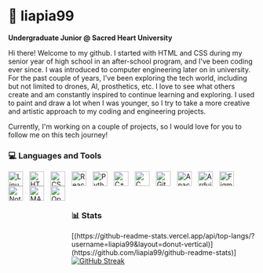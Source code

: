 # 🍊 liapia99

**Undergraduate Junior @ Sacred Heart University**

Hi there! Welcome to my github. I started with HTML and CSS during my senior year of high school in an after-school program, and I've been coding ever since. I was introduced to computer engineering later on in university. For the past couple of years, I've been exploring the tech world, including but not limited to drones, AI, prosthetics, etc. I love to see what others create and am constantly inspired to continue learning and exploring. I used to paint and draw a lot when I was younger, so I try to take a more creative and artistic approach to my coding and engineering projects. 

Currently, I'm working on a couple of projects, so I would love for you to follow me on this tech journey!


### 💻 Languages and Tools

<img align="left" alt="Linux" width="30px" style="padding-right:10px;" src="https://cdn.jsdelivr.net/gh/devicons/devicon/icons/linux/linux-original.svg" />
<img align="left" alt="HTML" width="30px" style="padding-right:10px;" src="https://cdn.jsdelivr.net/gh/devicons/devicon/icons/html5/html5-plain.svg" />
<img align="left" alt="CSS" width="30px" style="padding-right:10px;" src="https://cdn.jsdelivr.net/gh/devicons/devicon/icons/css3/css3-plain.svg" />
<img align="left" alt="React" width="30px" style="padding-right:10px;" src="https://cdn.jsdelivr.net/gh/devicons/devicon/icons/react/react-original.svg" />
<img align="left" alt="Python" width="30px" style="padding-right:10px;" src="https://cdn.jsdelivr.net/gh/devicons/devicon/icons/python/python-plain.svg" />
<img align="left" alt="C++" width="30px" style="padding-right:10px;" src="https://cdn.jsdelivr.net/gh/devicons/devicon/icons/cplusplus/cplusplus-line.svg" />
<img align="left" alt="C" width="30px" style="padding-right:10px;" src="https://cdn.jsdelivr.net/gh/devicons/devicon@latest/icons/c/c-original.svg" />
<img align="left" alt="GitHub" width="30px" style="padding-right:10px;" src="https://cdn.jsdelivr.net/gh/devicons/devicon/icons/github/github-original.svg" />
<img align="left" alt="Anaconda" width="30px" style="padding-right:10px;" src="https://cdn.jsdelivr.net/gh/devicons/devicon@latest/icons/anaconda/anaconda-original.svg" />
<img align="left" alt="Arduino" width="30px" style="padding-right:10px;" src="https://cdn.jsdelivr.net/gh/devicons/devicon@latest/icons/arduino/arduino-original.svg" />
<img align="left" alt="Figma" width="30px" style="padding-right:10px;" src="https://cdn.jsdelivr.net/gh/devicons/devicon@latest/icons/figma/figma-original.svg" />
<img align="left" alt="Notion" width="30px" style="padding-right:10px;" src="https://cdn.jsdelivr.net/gh/devicons/devicon@latest/icons/notion/notion-original.svg" />
<img align="left" alt="MATLAB" width="30px" style="padding-right:10px;" src="https://cdn.jsdelivr.net/gh/devicons/devicon@latest/icons/matlab/matlab-original.svg" />
<img align="left" alt="OpenCV" width="30px" style="padding-right:10px;" src="https://cdn.jsdelivr.net/gh/devicons/devicon@latest/icons/opencv/opencv-original.svg" />
<br />

#

<div style="display: flex; justify-content: space-between;">
  <div>
    <h3>📊 Stats</h3>
  [(https://github-readme-stats.vercel.app/api/top-langs/?username=liapia99&layout=donut-vertical)](https://github.com/liapia99/github-readme-stats)]
  <div>
    <a href="https://git.io/streak-stats">
      <img src="https://streak-stats.demolab.com?user=liapia99&theme=transparent&hide_border=true&ring=FF7FFD7D&background=FFF0FF42&stroke=FF52EBD6&fire=FF772E&currStreakNum=CD8AFF&border=EBEBEB&currStreakLabel=FF45D9D1&sideNums=EDB0FF&dates=FF8AD7&sideLabels=FB63FFD6" alt="GitHub Streak"/>
    </a>
  </div>
</div>


[linkedin]: www.linkedin.com/in/juliapiascik

